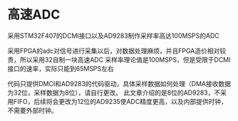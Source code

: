 # 高速ADC
采用STM32F407的DCMI接口以及AD9283制作采样率高达100MSPS的ADC

采用FPGA的adc对信号进行采集以后，对数据处理麻烦，并且FPGA造价相对较贵，所以采用32自制一块高速ADC
采样率理论值是100MSPS，但是受限于DCMI接口的速率，实际只能到65MSPS左右

代码只提供DMCI和AD9283的代码驱动，具体采样数据如何处理（DMA接收数据为32位，采样数据为8位），请自行更改。
此文章介绍的是8位的AD9283，不采用FIFO，后续将会更改为12位的AD9235使ADC精度更高，以及内部提供时钟，不需要外部时钟。
